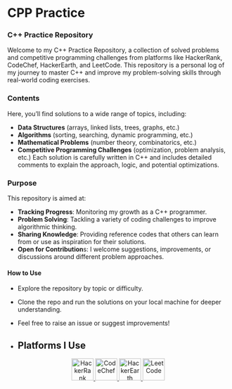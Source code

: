 # CPP Practice
<h3>C++ Practice Repository</h3>
Welcome to my C++ Practice Repository, a collection of solved problems and competitive programming challenges from platforms like HackerRank, CodeChef, HackerEarth, and LeetCode. This repository is a personal log of my journey to master C++ and improve my problem-solving skills through real-world coding exercises.

**<h3>Contents</h3>**
Here, you’ll find solutions to a wide range of topics, including:

- **Data Structures** (arrays, linked lists, trees, graphs, etc.)
- **Algorithms** (sorting, searching, dynamic programming, etc.)
- **Mathematical Problems** (number theory, combinatorics, etc.)
- **Competitive Programming Challenges** (optimization, problem analysis, etc.)
Each solution is carefully written in C++ and includes detailed comments to explain the approach, logic, and potential optimizations.

**<h3>Purpose</h3>**
This repository is aimed at:

- **Tracking Progress**: Monitoring my growth as a C++ programmer.
- **Problem Solving**: Tackling a variety of coding challenges to improve algorithmic thinking.
- **Sharing Knowledge**: Providing reference codes that others can learn from or use as inspiration for their solutions.
- **Open for Contribution**s: I welcome suggestions, improvements, or discussions around different problem approaches.

**<h4>How to Use</h4>**
- Explore the repository by topic or difficulty.
- Clone the repo and run the solutions on your local machine for deeper understanding.
- Feel free to raise an issue or suggest improvements!

- ## Platforms I Use

<p align="center">
  <a href="https://www.hackerrank.com/profile/guptasanjeevani1">
    <img src="https://cdn.worldvectorlogo.com/logos/hackerrank.svg" alt="HackerRank" width="50" height="50"/>
  </a>
  <a href="https://www.codechef.com/users/sanjeevani09">
    <img src="https://cdn.worldvectorlogo.com/logos/codechef.svg" alt="CodeChef" width="50" height="50"/>
  </a>
  <a href="https://www.hackerearth.com/@your_hackerearth_profile">
    <img src="https://upload.wikimedia.org/wikipedia/commons/e/e8/HackerEarth_logo.png" alt="HackerEarth" width="50" height="50"/>
  </a>
  <a href="[https://leetcode.com/your_leetcode_profile](https://leetcode.com/u/SanjeevaniGupta/)">
    <img src="https://upload.wikimedia.org/wikipedia/commons/1/19/LeetCode_logo_black.png" alt="LeetCode" width="50" height="50"/>
  </a>
</p>
